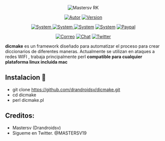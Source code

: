 <p align="center">
<img src="https://i.ibb.co/phwG2sc/Untitled.gif" title="Mastersv RK">
</p>

<p align="center">
<a href="https://github.com/drandroidsv/Mastersv-Rk"><img title="Autor" src="https://img.shields.io/badge/Author-MasTerSv-blue?style=for-the-badge&logo=github"></a>
<a href=""><img title="Version" src="https://img.shields.io/badge/Version-2.0-red?style=for-the-badge&logo="></a>
</p>

<p align="center">
<a href=""><img title="System" src="https://img.shields.io/badge/Supported%20OS-Linux-orange?style=for-the-badge&logo=linux">
  <img title="System" src="https://img.shields.io/badge/windows-cyan?style=for-the-badge&logo=windows">
   <img title="System" src="https://img.shields.io/badge/apple-black?style=for-the-badge&logo=apple"></a>
  <a href=""><img title="System" src="https://img.shields.io/badge/perl-hecho-orange?style=for-the-badge&logo=perl"></a>
<a href="https://www.paypal.com/paypalme/drandroidsv"><img title="Paypal" src="https://img.shields.io/badge/Donate-PayPal-green.svg?style=for-the-badge&logo=paypal"></a>
</p>

<p align="center">
<a href="mailto:Master.hdez@gmail.com"><img title="Correo" src="https://img.shields.io/badge/Correo-master.hdez@gmail.com-blueviolet?style=for-the-badge&logo=gmai"></a>
<a href="https://t.me/joinchat/AAAAAETqm9bQH0uFopDJsQ"><img title="Chat" src="https://img.shields.io/badge/CHAT-TELEGRAM-blue?style=for-the-badge&logo=telegram"></a>
<a href="https://twitter.com/MASTERSV19"><img title="Twitter" src="https://img.shields.io/badge/CHAT-TWITTER-blue?style=for-the-badge&logo=twitter"></a>
</p>

**dicmake** es un framework diseñado para automatizar el proceso para crear diccionarios de diferentes maneras. Actualmente se utilizan en ataques a redes WIFI , trabaja principalmente perl **compatible para cualquier plataforma linux incluida mac**

## Instalacion 🔧

* git clone https://github.com/drandroidsv/dicmake.git
* cd dicmake
* perl dicmake.pl

## Creditos:

* Mastersv (Drandroidsv)
* Sigueme en Twitter. @MASTERSV19
